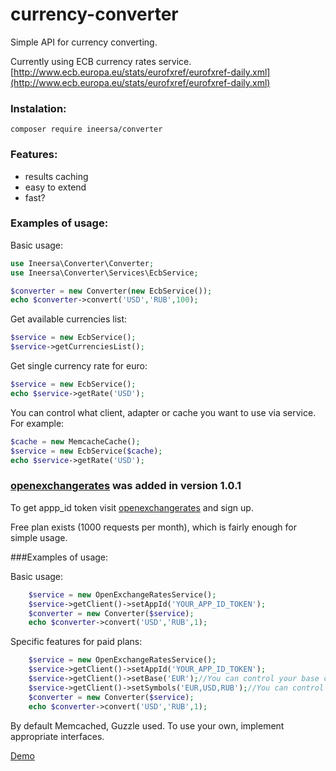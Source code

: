 # currency-converter
Simple API for currency converting.

Currently using ECB currency rates service.
[http://www.ecb.europa.eu/stats/eurofxref/eurofxref-daily.xml](http://www.ecb.europa.eu/stats/eurofxref/eurofxref-daily.xml)

### Instalation:
```composer require ineersa/converter```

### Features:
* results caching
* easy to extend
* fast?

### Examples of usage:

Basic usage:
```php
use Ineersa\Converter\Converter;
use Ineersa\Converter\Services\EcbService;

$converter = new Converter(new EcbService());
echo $converter->convert('USD','RUB',100);
```

Get available currencies list:
```php
$service = new EcbService();
$service->getCurrenciesList();
```

Get single currency rate for euro:
```php
$service = new EcbService();
echo $service->getRate('USD');
```

You can control what client, adapter or cache you want to use via service. For example:
```php
$cache = new MemcacheCache();
$service = new EcbService($cache);
echo $service->getRate('USD');
```

### [openexchangerates](https://openexchangerates.org) was added in version 1.0.1
To get appp_id token visit [openexchangerates](https://openexchangerates.org) and sign up.

Free plan exists (1000 requests per month), which is fairly enough for simple usage.

###Examples of usage:

Basic usage:
```php
    $service = new OpenExchangeRatesService();
    $service->getClient()->setAppId('YOUR_APP_ID_TOKEN');
    $converter = new Converter($service);
    echo $converter->convert('USD','RUB',1);
```

Specific features for paid plans:
```php
    $service = new OpenExchangeRatesService();
    $service->getClient()->setAppId('YOUR_APP_ID_TOKEN');
    $service->getClient()->setBase('EUR');//You can control your base currency
    $service->getClient()->setSymbols('EUR,USD,RUB');//You can control what currencies you need in response
    $converter = new Converter($service);
    echo $converter->convert('USD','RUB',1);
```

By default Memcached, Guzzle used. To use your own, implement appropriate interfaces.

[Demo](http://currency.ineersa.me)
